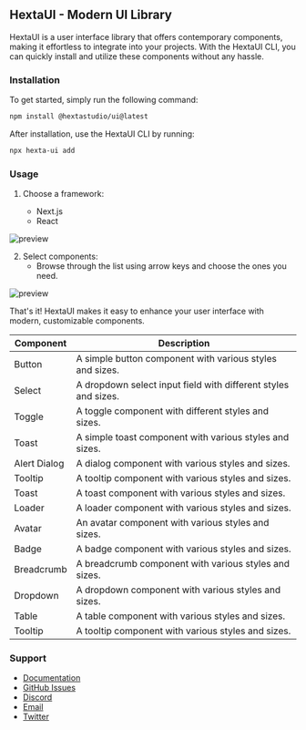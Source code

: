 ## HextaUI - Modern UI Library

HextaUI is a user interface library that offers contemporary components, making it effortless to integrate into your projects. With the HextaUI CLI, you can quickly install and utilize these components without any hassle.

### Installation

To get started, simply run the following command:

```bash
npm install @hextastudio/ui@latest
```

After installation, use the HextaUI CLI by running:

```bash
npx hexta-ui add
```

### Usage

1. Choose a framework:

   - Next.js
   - React

![preview](https://i.imgur.com/V8nw0Kv.png)

2. Select components:
   - Browse through the list using arrow keys and choose the ones you need.

![preview](https://i.imgur.com/rHCHZFd.png)

That's it! HextaUI makes it easy to enhance your user interface with modern, customizable components.

<!-- markdown table of currently supported components with description -->

| Component    | Description                                                    |
| ------------ | -------------------------------------------------------------- |
| Button       | A simple button component with various styles and sizes.       |
| Select       | A dropdown select input field with different styles and sizes. |
| Toggle       | A toggle component with different styles and sizes.            |
| Toast        | A simple toast component with various styles and sizes.        |
| Alert Dialog | A dialog component with various styles and sizes.              |
| Tooltip      | A tooltip component with various styles and sizes.             |
| Toast        | A toast component with various styles and sizes.               |
| Loader       | A loader component with various styles and sizes.              |
| Avatar       | An avatar component with various styles and sizes.             |
| Badge        | A badge component with various styles and sizes.               |
| Breadcrumb   | A breadcrumb component with various styles and sizes.          |
| Dropdown     | A dropdown component with various styles and sizes.            |
| Table        | A table component with various styles and sizes.               |
| Tooltip      | A tooltip component with various styles and sizes.             |

### Support

- [Documentation](https://ui.hextastudio.in/docs/components/layout/alertDialog)
- [GitHub Issues](https://github.com/HextaStudio/HextaUI/issues)
- [Discord](https://dsc.gg/hextastudio)
- [Email](mailto:hi@hextastudio.in)
- [Twitter](https://twitter.com/preetsuthar17)
